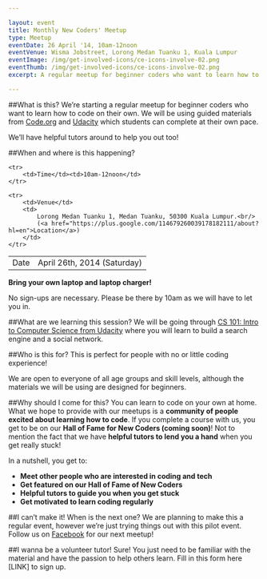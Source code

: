 ```yaml
---

layout: event
title: Monthly New Coders' Meetup
type: Meetup
eventDate: 26 April '14, 10am-12noon
eventVenue: Wisma Jobstreet, Lorong Medan Tuanku 1, Kuala Lumpur
eventImage: /img/get-involved-icons/ce-icons-involve-02.png
eventThumb: /img/get-involved-icons/ce-icons-involve-02.png
excerpt: A regular meetup for beginner coders who want to learn how to code on their own. 

---
```


##What is this?
We’re starting a regular meetup for beginner coders who want to learn how to code on their own. We will be using guided materials from [Code.org](http://code.org) and [Udacity](http://udacity.com) which students can complete at their own pace. 

We’ll have helpful tutors around to help you out too! 

##When and where is this happening?
<table class="ce-event-details-table">
	<tr>
		<td>Date</td><td>April 26th, 2014 (Saturday)</td>
	</tr>

	<tr>
		<td>Time</td><td>10am-12noon</td>
	</tr>

	<tr>
		<td>Venue</td>
		<td>
			Lorong Medan Tuanku 1, Medan Tuanku, 50300 Kuala Lumpur.<br/>
			(<a href="https://plus.google.com/114679260039178182111/about?hl=en">Location</a>)
		</td>
	</tr>
</table>

__Bring your own laptop and laptop charger!__

No sign-ups are necessary. Please be there by 10am as we will have to let you in.

##What are we learning this session?
We will be going through [CS 101: Intro to Computer Science from Udacity](http://www.udacity.com/course/cs101)
where you will learn to build a search engine and a social network.


##Who is this for?
This is perfect for people with no or little coding experience!

We are open to everyone of all age groups and skill levels, although the materials we will be using are designed for beginners. 

##Why should I come for this?
You can learn to code on your own at home. What we hope to provide with our meetups is a __community of people excited about learning how to code__. If you complete a course with us, you get to be on our __Hall of Fame for New Coders (coming soon)__! Not to mention the fact that we have __helpful tutors to lend you a hand__ when you get really stuck!

In a nutshell, you get to:

* __Meet other people who are interested in coding and tech__
* __Get featured on our Hall of Fame of New Coders__
* __Helpful tutors to guide you when you get stuck__
* __Get motivated to learn coding regularly__

##I can’t make it! When is the next one?
We are planning to make this a regular event, however we’re just trying things out with this pilot event. Follow us on [Facebook](http://facebook.com/codeequality) for our next meetup!


##I wanna be a volunteer tutor!
Sure! You just need to be familiar with the material and have the passion to help others learn. Fill in this form here [LINK] to sign up.
